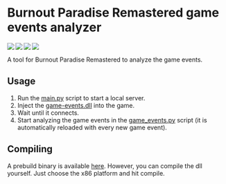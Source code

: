 # Burnout Paradise Remastered game events analyzer

<img align="left" src="https://img.shields.io/badge/c++-%2300599C.svg?style=for-the-badge&logo=c%2B%2B&logoColor=white" />
<img align="left" src="https://img.shields.io/badge/python-3670A0?style=for-the-badge&logo=python&logoColor=ffdd54" />
<img align="left" src="https://img.shields.io/badge/Visual%20Studio-5C2D91.svg?style=for-the-badge&logo=visual-studio&logoColor=white" />
<img src="https://img.shields.io/badge/Windows-0078D6?style=for-the-badge&logo=windows&logoColor=white" />

A tool for Burnout Paradise Remastered to analyze the game events.


## Usage
1. Run the [main.py](https://github.com/matty-ross/bpr-game-events-analyzer/blob/main/src/server/main.py) script to start a local server.
2. Inject the [game-events.dll](https://github.com/matty-ross/bpr-game-events-analyzer/blob/main/bin/game-events.dll) into the game.
3. Wait until it connects.
4. Start analyzing the game events in the [game_events.py](https://github.com/matty-ross/bpr-game-events-analyzer/blob/main/src/server/game_events.py) script (it is automatically reloaded with every new game event).

## Compiling
A prebuild binary is available [here](https://github.com/matty-ross/bpr-game-events-analyzer/blob/main/bin/game-events.dll). However, you can compile the dll yourself. Just choose the x86 platform and hit compile.
